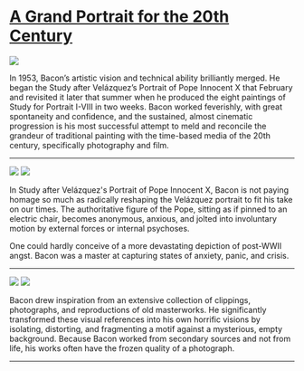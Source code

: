 # [A Grand Portrait for the 20th Century](http://artsmia.github.io/griot/#/stories/1194)

![](http://cdn.dx.artsmia.org/thumbs/tn_null.jpg)

In 1953, Bacon’s artistic vision and technical ability brilliantly merged. He began the Study after Velázquez’s Portrait of Pope Innocent X that February and revisited it later that summer when he produced the eight paintings of Study for Portrait I-VIII in two weeks. Bacon worked feverishly, with great spontaneity and confidence, and the sustained, almost cinematic progression is his most successful attempt to meld and reconcile the grandeur of traditional painting with the time-based media of the 20th century, specifically photography and film.

---

![](http://cdn.dx.artsmia.org/thumbs/tn_2014_TDX_MIAArtStories_355.jpg)
![](http://cdn.dx.artsmia.org/thumbs/tn_null.jpg)

In Study after Velázquez's Portrait of Pope Innocent X, Bacon is not paying homage so much as radically reshaping the Velázquez portrait to fit his take on our times. The authoritative figure of the Pope, sitting as if pinned to an electric chair, becomes anonymous, anxious, and jolted into involuntary motion by external forces or internal psychoses.

One could hardly conceive of a more devastating depiction of post-WWII angst. Bacon was a master at capturing states of anxiety, panic, and crisis.

---

![](http://cdn.dx.artsmia.org/thumbs/tn_null.jpg)
![](http://cdn.dx.artsmia.org/thumbs/tn_null.jpg)

Bacon drew inspiration from an extensive collection of clippings, photographs, and reproductions of old masterworks. He significantly transformed these visual references into his own horrific visions by isolating, distorting, and fragmenting a motif against a mysterious, empty background. Because Bacon worked from secondary sources and not from life, his works often have the frozen quality of a photograph.

---
